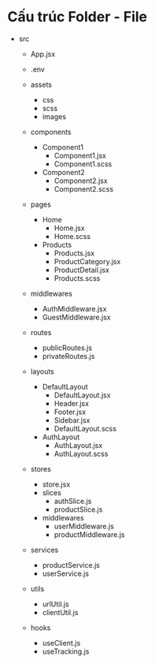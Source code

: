 # Cấu trúc Folder - File

* src
    - App.jsx
    - .env
    - assets
        - css
        - scss
        - images

    - components
        - Component1
            - Component1.jsx
            - Component1.scss
        - Component2
            - Component2.jsx
            - Component2.scss
    - pages
        - Home
            - Home.jsx
            - Home.scss
        - Products
            - Products.jsx
            - ProductCategory.jsx 
            - ProductDetail.jsx
            - Products.scss
    - middlewares
        - AuthMiddleware.jsx
        - GuestMiddleware.jsx
    - routes
        - publicRoutes.js
        - privateRoutes.js
    - layouts
        - DefaultLayout
            - DefaultLayout.jsx
            - Header.jsx
            - Footer.jsx
            - Sidebar.jsx
            - DefaultLayout.scss
        -   AuthLayout
            - AuthLayout.jsx
            - AuthLayout.scss
    - stores
        - store.jsx
        - slices
            - authSlice.js
            - productSlice.js
        - middlewares
            - userMiddleware.js
            - productMiddleware.js
    - services
        - productService.js
        - userService.js
    - utils
        - urlUtil.js
        - clientUtil.js
    - hooks
        - useClient.js
        - useTracking.js